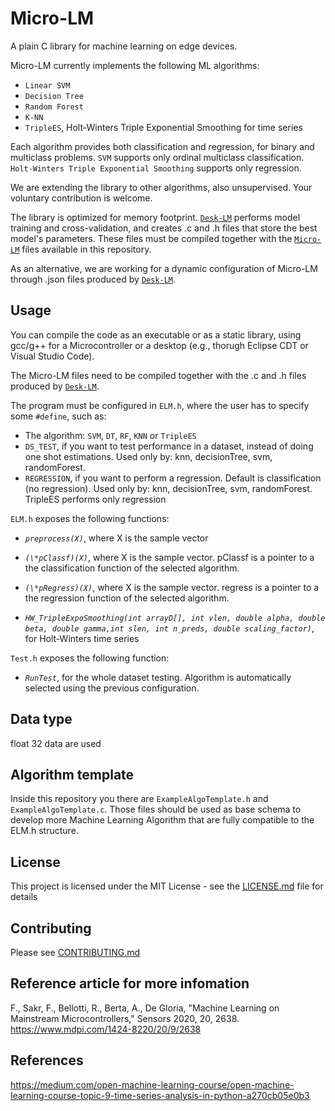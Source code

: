 # Micro-LM
A plain C library for machine learning on edge devices.

Micro-LM currently implements the following ML algorithms:

- `Linear SVM`
- `Decision Tree`
- `Random Forest`
- `K-NN`
- `TripleES`, Holt-Winters Triple Exponential Smoothing for time series

Each algorithm provides both classification and regression, for binary and multiclass problems. `SVM` supports only ordinal multiclass classification. `Holt-Winters Triple Exponential Smoothing` supports only regression.

We are extending the library to other algorithms, also unsupervised. Your voluntary contribution is welcome.

The library is optimized for memory footprint. [`Desk-LM`](https://github.com/Edge-Learning-Machine/Desk-LM) performs model training and cross-validation, and creates .c and .h files that store the best model's parameters. These files must be compiled together with the [`Micro-LM`](https://github.com/Edge-Learning-Machine/Micro-LM) files available in this repository.

As an alternative, we are working for a dynamic configuration of Micro-LM through .json files produced by [`Desk-LM`](https://github.com/Edge-Learning-Machine/Desk-LM).

## Usage

You can compile the code as an executable or as a static library, using gcc/g++ for a Microcontroller or a desktop (e.g., thorugh Eclipse CDT or Visual Studio Code).

The Micro-LM files need to be compiled together with the .c and .h files produced by [`Desk-LM`](https://github.com/Edge-Learning-Machine/Desk-LM).

The program must be configured in `ELM.h`, where the user has to specify some `#define`, such as:
- The algorithm: `SVM`, `DT`, `RF`, `KNN` or `TripleES`
- `DS_TEST`, if you want to test performance in a dataset, instead of doing one shot estimations. Used only by: knn, decisionTree, svm, randomForest.
- `REGRESSION`, if you want to perform a regression. Default is classification (no regression). Used only by: knn, decisionTree, svm, randomForest. TripleES performs only regression

`ELM.h` exposes the following functions:
- *`preprocess(X)`*, where X is the sample vector
- *`(\*pClassf)(X)`*, where X is the sample vector. pClassf is a pointer to a the classification function of the selected algorithm.
- *`(\*pRegress)(X)`*, where X is the sample vector. regress is a pointer to a the regression function of the selected algorithm.

- *`HW_TripleExpoSmoothing(int arrayD[], int vlen, double alpha, double beta, double gamma,int slen, int n_preds, double scaling_factor)`*, for Holt-Winters time series

`Test.h` exposes the following function:
- *`RunTest`*, for the whole dataset testing. Algorithm is automatically selected using the previous configuration.

## Data type
float 32 data are used

## Algorithm template
Inside this repository you there are `ExampleAlgoTemplate.h` and `ExampleAlgoTemplate.c`. 
Those files should be used as base schema to develop more Machine Learning Algorithm that are fully compatible to the ELM.h structure.


## License
This project is licensed under the MIT License - see the [LICENSE.md](https://github.com/Edge-Learning-Machine/Micro-LM/blob/master/LICENSE.md) file for details

## Contributing
Please see [CONTRIBUTING.md](https://github.com/Edge-Learning-Machine/Desk-LM/blob/master/docs/CONTRIBUTING.md)

## Reference article for more infomation
F., Sakr, F., Bellotti, R., Berta, A., De Gloria, "Machine Learning on Mainstream Microcontrollers," Sensors 2020, 20, 2638.
https://www.mdpi.com/1424-8220/20/9/2638

## References
https://medium.com/open-machine-learning-course/open-machine-learning-course-topic-9-time-series-analysis-in-python-a270cb05e0b3
